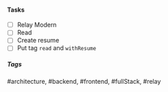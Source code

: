 

#### Tasks
- [ ] Relay Modern
- [ ] Read
- [ ] Create resume
- [ ] Put tag `read` and `withResume`

##### Tags
#architecture, #backend, #frontend, #fullStack, #relay
